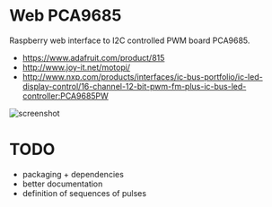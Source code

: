 # Web PCA9685

Raspberry web interface to I2C controlled PWM board PCA9685.

- https://www.adafruit.com/product/815
- http://www.joy-it.net/motopi/
- http://www.nxp.com/products/interfaces/ic-bus-portfolio/ic-led-display-control/16-channel-12-bit-pwm-fm-plus-ic-bus-led-controller:PCA9685PW

![screenshot](https://rawgit.com/mauntrelio/web_PCA9685/master/screenshot.png)

# TODO

- packaging + dependencies
- better documentation
- definition of sequences of pulses

